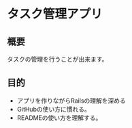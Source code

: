 # タスク管理アプリ

## 概要
タスクの管理を行うことが出来ます。

## 目的
- アプリを作りながらRailsの理解を深める
- GitHubの使い方に慣れる。
- READMEの使い方を理解する。






